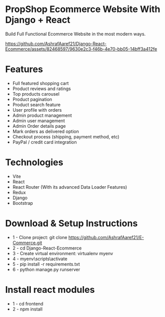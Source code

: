 # PropShop Ecommerce Website With Django + React


Build Full Functional Ecommerce Website in the most modern ways.



https://github.com/AshrafAaref21/Django-React-Ecommerce/assets/82468597/9630e2c3-f46b-4e70-bb05-14bff3a412fe



# Features
* Full featured shopping cart
* Product reviews and ratings
* Top products carousel
* Product pagination
* Product search feature
* User profile with orders
* Admin product management
* Admin user management
* Admin Order details page
* Mark orders as delivered option
* Checkout process (shipping, payment method, etc)
* PayPal / credit card integration


# Technologies
* Vite
* React
* React Router (With its advanced Data Loader Features)
* Redux
* Django
* Bootstrap

# Download & Setup Instructions

* 1 - Clone project: git clone https://github.com/AshrafAaref21/E-Commerce.git
* 2 - cd Django-React-Ecommerce
* 3 - Create virtual environment: virtualenv myenv
* 4 - myenv\scripts\activate
* 5 - pip install -r requirements.txt
* 6 - python manage.py runserver

# Install react modules
* 1 - cd frontend
* 2 - npm install
